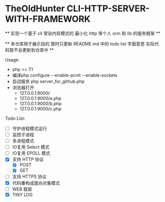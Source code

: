 # TheOldHunter CLI-HTTP-SERVER-WITH-FRAMEWORK

** 实现一个基于 cli 常驻内存模式的 最小化 http 带个人 orm 和 lib 的服务框架 **

** 本仓库用于展示目的 暂时只更新 README.md 中的 todo list 字面意思 实际代码暂不会更新到仓库中 **

Usage:
- php >= 7.1
- 编译php configure --enable-pcntl --enable-sockets
- 启动服务 php server_for_github.php
- 浏览器打开
  - 127.0.0.1:9000/
  - 127.0.0.1:9000/a.php
  - 127.0.0.1:9000/b.php
  - 127.0.0.1:9000/c.php

Todo List:
- [ ] 守护进程模式运行
- [ ] 监控子进程
- [ ] 多进程模式
- [ ] IO复用 Select 模式
- [ ] IO复用 EPOLL 模式
- [x] 支持 HTTP 协议
  - [x] POST
  - [x] GET
- [ ] 支持 HTTPS 协议
- [x] 代码重构成面向对象模式
- [ ] WEB 框架
- [x] TINY LOG
